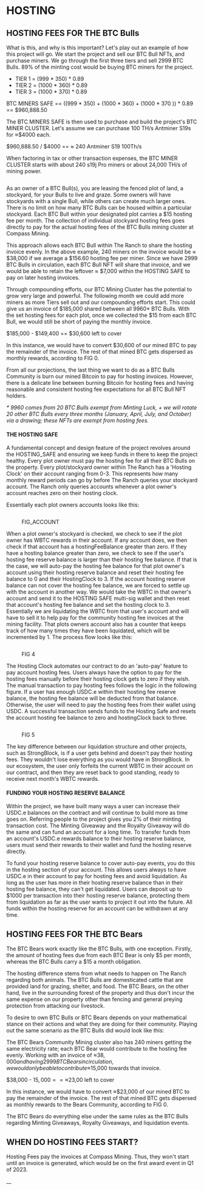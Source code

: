 # HOSTING

## HOSTING FEES FOR THE BTC Bulls

What is this, and why is this important? Let's play out an example of how this project will go. We start the project and sell our BTC Bull NFTs, and purchase miners. We go through the first three tiers and sell 2999 BTC Bulls. 89% of the minting cost would be buying BTC miners for the project.&#x20;

* TIER 1 = (999 \* 350) \* 0.89&#x20;
* TIER 2 = (1000 \* 360) \* 0.89&#x20;
* TIER 3 = (1000 \* 370) \* 0.89&#x20;

BTC MINERS SAFE == ((999 \* 350) + (1000 \* 360) + (1000 \* 370 )) \* 0.89  ==  $960,888.50

The BTC MINERS SAFE is then used to purchase and build the project's BTC MINER CLUSTER. Let's assume we can purchase 100 TH/s Antminer S19s for ≈$4000 each.

$960,888.50 / $4000 == ≈ 240 Antminer S19 100Th/s&#x20;

When factoring in tax or other transaction expenses, the BTC MINER CLUSTER starts with about 240 s19j Pro miners or about 24,000 TH/s of mining power.&#x20;

<figure><img src="../../../.gitbook/assets/Farm (2).png" alt=""><figcaption></figcaption></figure>

As an owner of a BTC Bull(s), you are leasing the fenced plot of land, a stockyard, for your Bulls to live and graze. Some owners will have stockyards with a single Bull, while others can create much larger ones. There is no limit on how many BTC Bulls can be housed within a particular stockyard. Each BTC Bull within your designated plot carries a $15 hosting fee per month. The collection of individual stockyard hosting fees goes directly to pay for the actual hosting fees of the BTC Bulls mining cluster at Compass Mining.&#x20;

This approach allows each BTC Bull within The Ranch to share the hosting invoice evenly. In the above example, 240 miners on the invoice would be ≈ $38,000 if we average a $156.60 hosting fee per miner. Since we have 2999 BTC Bulls in circulation, each BTC Bull NFT will share that invoice, and we would be able to retain the leftover  ≈ $7,000 within the HOSTING SAFE to pay on later hosting invoices.&#x20;

Through compounding efforts, our BTC Mining Cluster has the potential to grow very large and powerful. The following month we could add more miners as more Tiers sell out and our compounding efforts start. This could give us an invoice of $185,000 shared between all 9960\* BTC Bulls. With the set hosting fees for each plot, once we collected the $15 from each BTC Bull, we would still be short of paying the monthly invoice.&#x20;

$185,000 - $149,400 == $30,600 left to cover&#x20;

In this instance, we would have to convert $30,600 of our mined BTC to pay the remainder of the invoice. The rest of that mined BTC gets dispersed as monthly rewards, according to FIG 0.&#x20;

From all our projections, the last thing we want to do as a BTC Bulls Community is burn our mined Bitcoin to pay for hosting invoices. However, there is a delicate line between burning Bitcoin for hosting fees and having reasonable and consistent hosting fee expectations for all BTC Bull NFT holders. &#x20;

&#x20;_\* 9960 comes from 20 BTC Bulls exempt from Minting Luck, + we will rotate 20 other BTC Bulls every three months (January, April, July, and October) via a drawing; these NFTs are exempt from hosting fees._&#x20;

#### THE HOSTING SAFE

A fundamental concept and design feature of the project revolves around the HOSTING\_SAFE and ensuring we keep funds in there to keep the project healthy. Every plot owner must pay the hosting fee for all their BTC Bulls on the property. Every plot/stockyard owner within The Ranch has a 'Hosting Clock' on their account ranging from 0-3. This represents how many monthly reward periods can go by before The Ranch queries your stockyard account. The Ranch only queries accounts whenever a plot owner's account reaches zero on their hosting clock. &#x20;

Essentially each plot owners accounts looks like this:&#x20;

<figure><img src="../../../.gitbook/assets/image (1).png" alt=""><figcaption><p>FIG_ACCOUNT</p></figcaption></figure>

When a plot owner's stockyard is checked, we check to see if the plot owner has WBTC rewards in their account. If any account does, we then check if that account has a hostingFeeBalance greater than zero. If they have a hosting balance greater than zero, we check to see if the user's hosting fee reserve balance is larger than their hosting fee balance. If that is the case, we will auto-pay the hosting fee balance for that plot owner's account using their hosting reserve balance and reset their hosting fee balance to 0 and their HostingClock to 3. If the account hosting reserve balance can not cover the hosting fee balance, we are forced to settle up with the account in another way. We would take the WBTC in that owner's account and send it to the HOSTING SAFE multi-sig wallet and then reset that account's hosting fee balance and set the hosting clock to 3. Essentially we are liquidating the WBTC from that user's account and will have to sell it to help pay for the community hosting fee invoices at the mining facility. That plots owners account also has a counter that keeps track of how many times they have been liquidated, which will be incremented by 1.  The process flow looks like this:

<figure><img src="../../../.gitbook/assets/image (9).png" alt=""><figcaption><p>FIG 4</p></figcaption></figure>

The Hosting Clock automates our contract to do an 'auto-pay' feature to pay account hosting fees. Users always have the option to pay for the hosting fees manually before their hosting clock gets to zero if they wish. The manual transaction to pay hosting fees follows the logic in the following figure. If a user has enough USDC.e within their hosting fee reserve balance, the hosting fee balance will be deducted from that balance. Otherwise, the user will need to pay the hosting fees from their wallet using USDC. A successful transaction sends funds to the Hosting Safe and resets the account hosting fee balance to zero and hostingClock back to three.

<figure><img src="../../../.gitbook/assets/image (5).png" alt=""><figcaption><p>FIG 5</p></figcaption></figure>

The key difference between our liquidation structure and other projects, such as StrongBlock, is if a user gets behind and doesn't pay their hosting fees. They wouldn't lose everything as you would have in StrongBlock. In our ecosystem, the user only forfeits the current WBTC in their account on our contract, and then they are reset back to good standing, ready to receive next month's WBTC rewards. &#x20;

#### FUNDING YOUR HOSTING RESERVE BALANCE

Within the project, we have built many ways a user can increase their USDC.e balances on the contract and will continue to build more as time goes on. Referring people to the project gives you 2% of their minting transaction cost. The Minting Giveaway and the Royalty Giveaway will do the same and can fund an account for a long time. To transfer funds from an account's USDC.e rewards balance to their hosting reserve balance, users must send their rewards to their wallet and fund the hosting reserve directly. &#x20;

To fund your hosting reserve balance to cover auto-pay events, you do this in the hosting section of your account.  This allows users always to have USDC.e in their account to pay for hosting fees and avoid liquidation. As long as the user has more in their hosting reserve balance than in their hosting fee balance, they can't get liquidated. Users can deposit up to $1000 per transaction into their hosting reserve balance, protecting them from liquidation as far as the user wants to project it out into the future. All funds within the hosting reserve for an account can be withdrawn at any time.&#x20;



## HOSTING FEES FOR THE BTC Bears

The BTC Bears work exactly like the BTC Bulls, with one exception. Firstly, the amount of hosting fees due from each BTC Bear is only $5 per month, whereas the BTC Bulls carry a $15 a month obligation.&#x20;

The hosting difference stems from what needs to happen on The Ranch regarding both animals. The BTC Bulls are domesticated cattle that are provided land for grazing, shelter, and food. The BTC Bears, on the other hand, live in the surrounding forest of the property and thus don't incur the same expense on our property other than fencing and general preying protection from attacking our livestock.&#x20;

To desire to own BTC Bulls or BTC Bears depends on your mathematical stance on their actions and what they are doing for their community. Playing out the same scenario as the BTC Bulls did would look like this:

The BTC Bears Community Mining cluster also has 240 miners getting the same electricity rate; each BTC Bear would contribute to the hosting fee evenly. Working with an invoice of ≈$38,000 and having 2999 BTC Bears in circulation, we would only be able to contribute ≈$15,000 towards that invoice.

$38,000 - $15,000 == ≈$23,00 left to cover&#x20;

In this instance, we would have to convert ≈$23,000  of our mined BTC to pay the remainder of the invoice. The rest of that mined BTC gets dispersed as monthly rewards to the Bears Community, according to FIG 0.&#x20;

The BTC Bears do everything else under the same rules as the BTC Bulls regarding Minting Giveaways, Royalty Giveaways, and liquidation events.



## WHEN DO HOSTING FEES START?

Hosting Fees pay the invoices at Compass Mining. Thus, they won't start until an invoice is generated, which would be on the first award event in Q1 of 2023.

__
